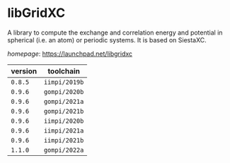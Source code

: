 # libGridXC

A library to compute the exchange and correlation energy and potential in spherical (i.e. an atom)  or periodic systems. It is based on SiestaXC.

*homepage*: <https://launchpad.net/libgridxc>

version | toolchain
--------|----------
``0.8.5`` | ``iimpi/2019b``
``0.9.6`` | ``gompi/2020b``
``0.9.6`` | ``gompi/2021a``
``0.9.6`` | ``gompi/2021b``
``0.9.6`` | ``iimpi/2020b``
``0.9.6`` | ``iimpi/2021a``
``0.9.6`` | ``iimpi/2021b``
``1.1.0`` | ``gompi/2022a``

